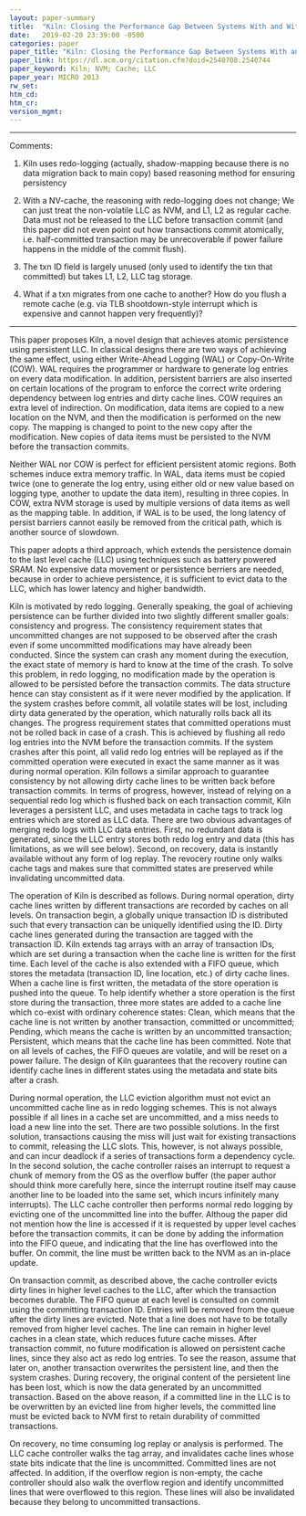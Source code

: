```yaml
---
layout: paper-summary
title:  "Kiln: Closing the Performance Gap Between Systems With and Without Persistence Support"
date:   2019-02-20 23:39:00 -0500
categories: paper
paper_title: "Kiln: Closing the Performance Gap Between Systems With and Without Persistence Support"
paper_link: https://dl.acm.org/citation.cfm?doid=2540708.2540744
paper_keyword: Kiln; NVM; Cache; LLC
paper_year: MICRO 2013
rw_set: 
htm_cd: 
htm_cr: 
version_mgmt: 
---
```


***
Comments:

1. Kiln uses redo-logging (actually, shadow-mapping because there is no data migration back to main copy) based reasoning 
   method for ensuring persistency

2. With a NV-cache, the reasoning with redo-logging does not change; We can just treat the non-volatile LLC as NVM, and L1, L2
   as regular cache. Data must not be released to the LLC before transaction commit (and this paper did not even point out
   how transactions commit atomically, i.e. half-committed transaction may be unrecoverable if power failure happens in the middle
   of the commit flush). 

3. The txn ID field is largely unused (only used to identify the txn that committed) but takes L1, L2, LLC tag storage.
   
4. What if a txn migrates from one cache to another? How do you flush a remote cache (e.g. via TLB shootdown-style interrupt
   which is expensive and cannot happen very frequently)?
***

This paper proposes Kiln, a novel design that achieves atomic persistence using persistent LLC. In classical designs there
are two ways of achieving the same effect, using either Write-Ahead Logging (WAL) or Copy-On-Write (COW). WAL requires the 
programmer or hardware to generate log entries on every data modification. In addition, persistent barriers are also inserted 
on certain locations of the program to enforce the correct write ordering dependency between log entries and dirty cache 
lines. COW requires an extra level of indirection. On modification, data items are copied to a new location on the NVM, 
and then the modification is performed on the new copy. The mapping is changed to point to the new copy after the modification. 
New copies of data items must be persisted to the NVM before the transaction commits.

Neither WAL nor COW is perfect for efficient persistent atomic regions. Both schemes induce extra memory traffic. In WAL,
data items must be copied twice (one to generate the log entry, using either old or new value based on logging type, another 
to update the data item), resulting in three copies. In COW, extra NVM storage is used by multiple versions of data items 
as well as the mapping table. In addition, if WAL is to be used, the long latency of persist barriers cannot easily be removed 
from the critical path, which is another source of slowdown. 

This paper adopts a third approach, which extends the persistence domain to the last level cache (LLC) using techniques such
as battery powered SRAM. No expensive data movement or persistence berriers are needed, because in order to achieve 
persistence, it is sufficient to evict data to the LLC, which has lower latency and higher bandwidth. 

Kiln is motivated by redo logging. Generally speaking, the goal of achieving persistence can be further divided into two 
slightly different smaller goals: consistency and progress. The consistency requirement states that uncommitted changes are 
not supposed to be observed after the crash even if some uncommitted modifications may have already been conducted. Since 
the system can crash any moment during the execution, the exact state of memory is hard to know at the time of the crash. 
To solve this problem, in redo logging, no modification made by the operation is allowed to be persisted before the transaction 
commits. The data structure hence can stay consistent as if it were never modified by the application. If the system crashes 
before commit, all volatile states will be lost, including dirty data generated by the operation, which naturally rolls 
back all its changes. The progress requirement states that committed operations must not be rolled back in case of a crash. 
This is achieved by flushing all redo log entries into the NVM before the transaction commits. If the system crashes after 
this point, all valid redo log entries will be replayed as if the committed operation were executed in exact the same manner 
as it was during normal operation. Kiln follows a similar approach to guarantee consistency by not allowing dirty cache 
lines to be written back before transaction commits. In terms of progress, however, instead of relying on a sequential
redo log which is flushed back on each transaction commit, Kiln leverages a persistent LLC, and uses metadata in cache tags 
to track log entries which are stored as LLC data. There are two obvious advantages of merging redo logs with LLC data entries.
First, no redundant data is generated, since the LLC entry stores both redo log entry and data (this has limitations, as we
will see below). Second, on recovery, data is instantly available without any form of log replay. The revocery routine only
walks cache tags and makes sure that committed states are preserved while invalidating uncommitted data.

The operation of Kiln is described as follows. During normal operation, dirty cache lines written by different transactions
are recorded by caches on all levels. On transaction begin, a globally unique transaction ID is distributed such that
every transaction can be uniquelly identified using the ID. Dirty cache lines generated during the transaction are tagged 
with the transaction ID. Kiln extends tag arrays with an array of transaction IDs, which are set during a transaction when
the cache line is written for the first time. Each level of the cache is also extended with a FIFO queue, which stores the 
metadata (transaction ID, line location, etc.) of dirty cache lines. When a cache line is first written, the metadata 
of the store operation is pushed into the queue. To help identify whether a store operation is the first store during 
the transaction, three more states are added to a cache line which co-exist with ordinary coherence states: Clean, which means
that the cache line is not written by another transaction, committed or uncommitted; Pending, which means the cache is 
written by an uncommitted transaction; Persistent, which means that the cache line has been committed. Note that on all
levels of caches, the FIFO queues are volatile, and will be reset on a power failure. The design of Kiln guarantees
that the recovery routine can identify cache lines in different states using the metadata and state bits after a crash.

During normal operation, the LLC eviction algorithm must not evict an uncommitted cache line as in redo logging schemes. 
This is not always possible if all lines in a cache set are uncommitted, and a miss needs to load a new line into the set.
There are two possible solutions. In the first solution, transactions causing the miss will just wait for existing 
transactions to commit, releasing the LLC slots. This, however, is not always possible, and can incur deadlock if a 
series of transactions form a dependency cycle. In the second solution, the cache controller raises an interrupt to request 
a chunk of memory from the OS as the overflow buffer (the paper author should think more carefully here, since the interrupt 
routine itself may cause another line to be loaded into the same set, which incurs infinitely many interrupts). The LLC 
cache controller then performs normal redo logging by evicting one of the uncommitted line into the buffer. Althoug the 
paper did not mention how the line is accessed if it is requested by upper level caches before the transaction commits, 
it can be done by adding the information into the FIFO queue, and indicating that the line has overflowed into the buffer. 
On commit, the line must be written back to the NVM as an in-place update. 

On transaction commit, as described above, the cache controller evicts dirty lines in higher level caches to the LLC,
after which the transaction becomes durable. The FIFO queue at each level is consulted on commit using the committing
transaction ID. Entries will be removed from the queue after the dirty lines are evicted. Note that a line does not 
have to be totally removed from higher level caches. The line can remain in higher level caches in a clean state, which
reduces future cache misses. After transaction commit, no future modification is allowed on persistent cache lines,
since they also act as redo log entries. To see the reason, assume that later on, another transaction overwrites the 
persistent line, and then the system crashes. During recovery, the original content of the persietent line has been lost, 
which is now the data generated by an uncommitted transaction. Based on the above reason, if a committed line in the LLC
is to be overwritten by an evicted line from higher levels, the committed line must be evicted back to NVM first to
retain durability of committed transactions.

On recovery, no time consuming log replay or analysis is performed. The LLC cache controller walks the tag array, and 
invalidates cache lines whose state bits indicate that the line is uncommitted. Committed lines are not affected. In 
addition, if the overflow region is non-empty, the cache controller should also walk the overflow region and identify
uncommitted lines that were overflowed to this region. These lines will also be invalidated because they belong to 
uncommitted transactions.